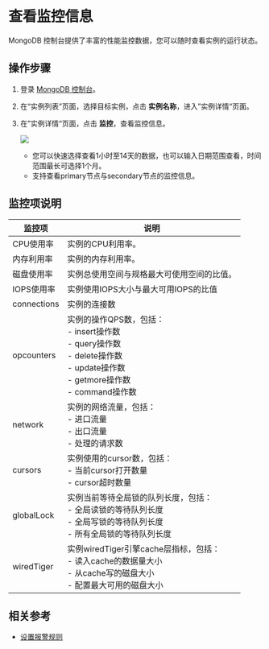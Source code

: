 # 查看监控信息

MongoDB 控制台提供了丰富的性能监控数据，您可以随时查看实例的运行状态。

## 操作步骤
1. 登录 [MongoDB 控制台](https://mongodb-console.jdcloud.com/mongodb)。
1. 在“实例列表”页面，选择目标实例，点击 **实例名称**，进入”实例详情“页面。
1. 在”实例详情“页面，点击 **监控**，查看监控信息。

   ![](https://github.com/jdcloudcom/cn/blob/master/image/mongodb/mongo-024.png)

   - 您可以快速选择查看1小时至14天的数据，也可以输入日期范围查看，时间范围最长可选择1个月。
   - 支持查看primary节点与secondary节点的监控信息。
	

## 监控项说明

监控项	| 说明
--- | ---
CPU使用率	| 实例的CPU利用率。
内存利用率	| 实例的内存利用率。
磁盘使用率	| 实例总使用空间与规格最大可使用空间的比值。
IOPS使用率	| 实例使用IOPS大小与最大可用IOPS的比值
connections	| 实例的连接数
opcounters	| 实例的操作QPS数，包括：<br />	- insert操作数<br />	- query操作数<br />	- delete操作数<br />- update操作数<br />	- getmore操作数<br />	- command操作数<br />
network	 | 实例的网络流量，包括：<br />	- 进口流量<br />	- 出口流量<br />	- 处理的请求数<br />
cursors	| 实例使用的cursor数，包括：<br />	- 当前cursor打开数量<br />	- cursor超时数量<br />
globalLock	| 实例当前等待全局锁的队列长度，包括：<br />	- 全局读锁的等待队列长度<br />	- 全局写锁的等待队列长度<br />	- 所有全局锁的等待队列长度<br />
wiredTiger	| 实例wiredTiger引擎cache层指标，包括：<br />	- 读入cache的数据量大小<br />	- 从cache写的磁盘大小<br />	- 配置最大可用的磁盘大小<br />



	
## 相关参考

- [设置报警规则](Alarm-Rules.md)
	




	
	


